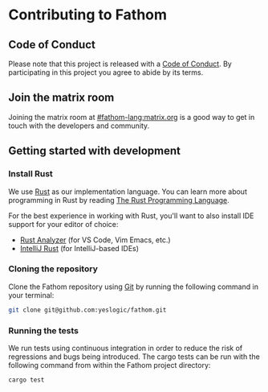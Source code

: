 # Contributing to Fathom

## Code of Conduct

Please note that this project is released with a [Code of Conduct](./CODE_OF_CONDUCT.md).
By participating in this project you agree to abide by its terms.

## Join the matrix room

Joining the matrix room at [#fathom-lang:matrix.org](https://app.element.io/#/room/#fathom-lang:matrix.org) is a good way to get in touch with the developers and community.

## Getting started with development

### Install Rust

We use [Rust](https://www.rust-lang.org/) as our implementation language.
You can learn more about programming in Rust by reading
[The Rust Programming Language](https://doc.rust-lang.org/book/).

For the best experience in working with Rust, you'll want to also install IDE
support for your editor of choice:

- [Rust Analyzer](https://rust-analyzer.github.io/) (for VS Code, Vim Emacs, etc.)
- [IntelliJ Rust](https://intellij-rust.github.io/) (for IntelliJ-based IDEs)

### Cloning the repository

Clone the Fathom repository using [Git](https://git-scm.com) by running the
following command in your terminal:

```sh
git clone git@github.com:yeslogic/fathom.git
```

### Running the tests

We run tests using continuous integration in order to reduce the risk of
regressions and bugs being introduced. The cargo tests can be run with the
following command from within the Fathom project directory:

```sh
cargo test
```
